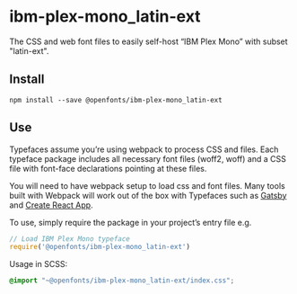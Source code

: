 
# ibm-plex-mono_latin-ext

The CSS and web font files to easily self-host “IBM Plex Mono” with subset "latin-ext".

## Install

`npm install --save @openfonts/ibm-plex-mono_latin-ext`

## Use

Typefaces assume you’re using webpack to process CSS and files. Each typeface
package includes all necessary font files (woff2, woff) and a CSS file with
font-face declarations pointing at these files.

You will need to have webpack setup to load css and font files. Many tools built
with Webpack will work out of the box with Typefaces such as [Gatsby](https://github.com/gatsbyjs/gatsby)
and [Create React App](https://github.com/facebookincubator/create-react-app).

To use, simply require the package in your project’s entry file e.g.

```javascript
// Load IBM Plex Mono typeface
require('@openfonts/ibm-plex-mono_latin-ext')
```

Usage in SCSS:
```scss
@import "~@openfonts/ibm-plex-mono_latin-ext/index.css";
```
